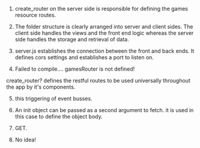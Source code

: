 1.  create_router on the server side is         responsible  for defining the games resource routes.

2.  The folder structure is clearly arranged into server and client sides.  The client side handles the views and the front end logic whereas the server side handles the storage and retrieval of data.

3.  server.js establishes the connection between the front and back ends.  It defines cors settings and establishes a port to listen on.

4.   Failed to compile.... gamesRouter is not defined!

create_router?  defines the restful routes to be used universally throughout the app by it's components.

5.  this triggering of event busses.

6.  An init object can be passed as a second argument to fetch. it is used in this case to define the object body.

7.  GET.

8.  No idea!
